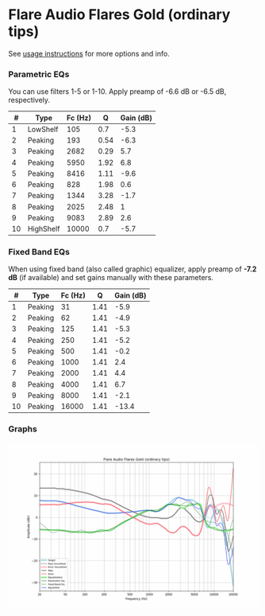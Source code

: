 # Flare Audio Flares Gold (ordinary tips)
See [usage instructions](https://github.com/jaakkopasanen/AutoEq#usage) for more options and info.

### Parametric EQs
You can use filters 1-5 or 1-10. Apply preamp of -6.6 dB or -6.5 dB, respectively.

|   # | Type      |   Fc (Hz) |    Q |   Gain (dB) |
|-----|-----------|-----------|------|-------------|
|   1 | LowShelf  |       105 | 0.7  |        -5.3 |
|   2 | Peaking   |       193 | 0.54 |        -6.3 |
|   3 | Peaking   |      2682 | 0.29 |         5.7 |
|   4 | Peaking   |      5950 | 1.92 |         6.8 |
|   5 | Peaking   |      8416 | 1.11 |        -9.6 |
|   6 | Peaking   |       828 | 1.98 |         0.6 |
|   7 | Peaking   |      1344 | 3.28 |        -1.7 |
|   8 | Peaking   |      2025 | 2.48 |         1   |
|   9 | Peaking   |      9083 | 2.89 |         2.6 |
|  10 | HighShelf |     10000 | 0.7  |        -5.7 |

### Fixed Band EQs
When using fixed band (also called graphic) equalizer, apply preamp of **-7.2 dB** (if available) and set gains manually with these parameters.

|   # | Type    |   Fc (Hz) |    Q |   Gain (dB) |
|-----|---------|-----------|------|-------------|
|   1 | Peaking |        31 | 1.41 |        -5.9 |
|   2 | Peaking |        62 | 1.41 |        -4.9 |
|   3 | Peaking |       125 | 1.41 |        -5.3 |
|   4 | Peaking |       250 | 1.41 |        -5.2 |
|   5 | Peaking |       500 | 1.41 |        -0.2 |
|   6 | Peaking |      1000 | 1.41 |         2.4 |
|   7 | Peaking |      2000 | 1.41 |         4.4 |
|   8 | Peaking |      4000 | 1.41 |         6.7 |
|   9 | Peaking |      8000 | 1.41 |        -2.1 |
|  10 | Peaking |     16000 | 1.41 |       -13.4 |

### Graphs
![](./Flare%20Audio%20Flares%20Gold%20(ordinary%20tips).png)
